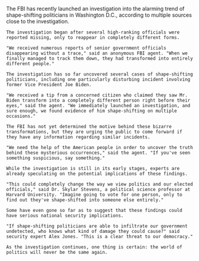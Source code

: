 The FBI has recently launched an investigation into the alarming trend of shape-shifting politicians in Washington D.C., according to multiple sources close to the investigation.

    The investigation began after several high-ranking officials were reported missing, only to reappear in completely different forms.

    "We received numerous reports of senior government officials disappearing without a trace," said an anonymous FBI agent. "When we finally managed to track them down, they had transformed into entirely different people."

    The investigation has so far uncovered several cases of shape-shifting politicians, including one particularly disturbing incident involving former Vice President Joe Biden.

    "We received a tip from a concerned citizen who claimed they saw Mr. Biden transform into a completely different person right before their eyes," said the agent. "We immediately launched an investigation, and sure enough, we found evidence of him shape-shifting on multiple occasions."

    The FBI has not yet determined the motive behind these bizarre transformations, but they are urging the public to come forward if they have any information regarding similar incidents.

    "We need the help of the American people in order to uncover the truth behind these mysterious occurrences," said the agent. "If you've seen something suspicious, say something."

    While the investigation is still in its early stages, experts are already speculating on the potential implications of these findings.

    "This could completely change the way we view politics and our elected officials," said Dr. Skylar Stevens, a political science professor at Harvard University. "Imagine going to vote for one person, only to find out they've shape-shifted into someone else entirely."

    Some have even gone so far as to suggest that these findings could have serious national security implications.

    "If shape-shifting politicians are able to infiltrate our government undetected, who knows what kind of damage they could cause?" said security expert Alex Jones. "This is a clear threat to our democracy."

    As the investigation continues, one thing is certain: the world of politics will never be the same again.